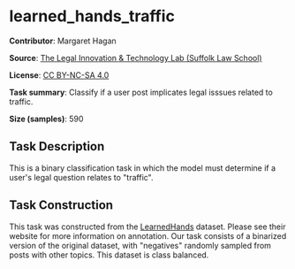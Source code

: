 # learned_hands_traffic

**Contributor**: Margaret Hagan

**Source**: [The Legal Innovation & Technology Lab (Suffolk Law School)](https://suffolklitlab.org/)

**License**: [CC BY-NC-SA 4.0](https://creativecommons.org/licenses/by-nc-sa/4.0/)

**Task summary**: Classify if a user post implicates legal isssues related to traffic.

**Size (samples)**: 590

## Task Description

This is a binary classification task in which the model must determine if a user's legal question relates to "traffic".

## Task Construction

This task was constructed from the [LearnedHands](https://suffolklitlab.org/) dataset. Please see their website for more information on annotation. Our task consists of a binarized version of the original dataset, with "negatives" randomly sampled from posts with other topics. This dataset is class balanced.